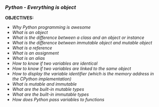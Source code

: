 ### _**Python - Everything is object**_

**OBJECTIVES:**

- _Why Python programming is awesome_
- _What is an object_
- _What is the difference between a class and an object or instance_
- _What is the difference between immutable object and mutable object_
- _What is a reference_
- _What is an assignment_
- _What is an alias_
- _How to know if two variables are identical_
- _How to know if two variables are linked to the same object_
- _How to display the variable identifier (which is the memory address in the CPython implementation)_
- _What is mutable and immutable_
- _What are the built-in mutable types_
- _What are the built-in immutable types_
- _How does Python pass variables to functions_
